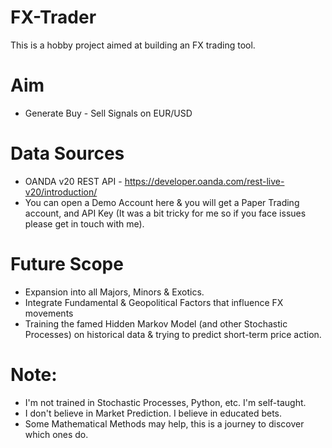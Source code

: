 # FX-Trader
This is a hobby project aimed at building an FX trading tool.

# Aim
- Generate Buy - Sell Signals on EUR/USD

# Data Sources
- OANDA v20 REST API - https://developer.oanda.com/rest-live-v20/introduction/
- You can open a Demo Account here & you will get a Paper Trading account, and API Key (It was a bit tricky for me so if you face issues please get in touch with me).

# Future Scope
- Expansion into all Majors, Minors & Exotics.
- Integrate Fundamental & Geopolitical Factors that influence FX movements
- Training the famed Hidden Markov Model (and other Stochastic Processes) on historical data & trying to predict short-term price action.

# Note: 
- I'm not trained in Stochastic Processes, Python, etc. I'm self-taught. 
- I don't believe in Market Prediction. I believe in educated bets. 
- Some Mathematical Methods may help, this is a journey to discover which ones do.
